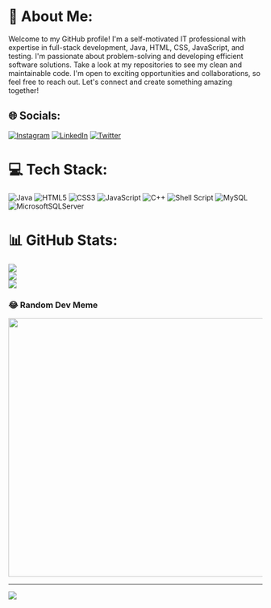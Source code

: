 # 💫 About Me:
Welcome to my GitHub profile! I'm a self-motivated IT professional with expertise in full-stack development, Java, HTML, CSS, JavaScript, and testing. I'm passionate about problem-solving and developing efficient software solutions. Take a look at my repositories to see my clean and maintainable code. I'm open to exciting opportunities and collaborations, so feel free to reach out. Let's connect and create something amazing together!


## 🌐 Socials:
[![Instagram](https://img.shields.io/badge/Instagram-%23E4405F.svg?logo=Instagram&logoColor=white)](https://instagram.com/rantonaa) [![LinkedIn](https://img.shields.io/badge/LinkedIn-%230077B5.svg?logo=linkedin&logoColor=white)](https://linkedin.com/in/in/habeebmustapha) [![Twitter](https://img.shields.io/badge/Twitter-%231DA1F2.svg?logo=Twitter&logoColor=white)](https://twitter.com/CFCCODE) 

# 💻 Tech Stack:
![Java](https://img.shields.io/badge/java-%23ED8B00.svg?style=for-the-badge&logo=java&logoColor=white) ![HTML5](https://img.shields.io/badge/html5-%23E34F26.svg?style=for-the-badge&logo=html5&logoColor=white) ![CSS3](https://img.shields.io/badge/css3-%231572B6.svg?style=for-the-badge&logo=css3&logoColor=white) ![JavaScript](https://img.shields.io/badge/javascript-%23323330.svg?style=for-the-badge&logo=javascript&logoColor=%23F7DF1E) ![C++](https://img.shields.io/badge/c++-%2300599C.svg?style=for-the-badge&logo=c%2B%2B&logoColor=white) ![Shell Script](https://img.shields.io/badge/shell_script-%23121011.svg?style=for-the-badge&logo=gnu-bash&logoColor=white) ![MySQL](https://img.shields.io/badge/mysql-%2300f.svg?style=for-the-badge&logo=mysql&logoColor=white) ![MicrosoftSQLServer](https://img.shields.io/badge/Microsoft%20SQL%20Sever-CC2927?style=for-the-badge&logo=microsoft%20sql%20server&logoColor=white)
# 📊 GitHub Stats:
![](https://github-readme-stats.vercel.app/api?username=nothabeeb&theme=blue-green&hide_border=false&include_all_commits=true&count_private=true)<br/>
![](https://github-readme-streak-stats.herokuapp.com/?user=nothabeeb&theme=blue-green&hide_border=false)<br/>
![](https://github-readme-stats.vercel.app/api/top-langs/?username=nothabeeb&theme=blue-green&hide_border=false&include_all_commits=true&count_private=true&layout=compact)

### 😂 Random Dev Meme
<img src="https://rm.up.railway.app/" width="512px"/>

---
[![](https://visitcount.itsvg.in/api?id=nothabeeb&icon=0&color=0)](https://visitcount.itsvg.in)

<!-- Proudly created with GPRM ( https://gprm.itsvg.in ) -->
